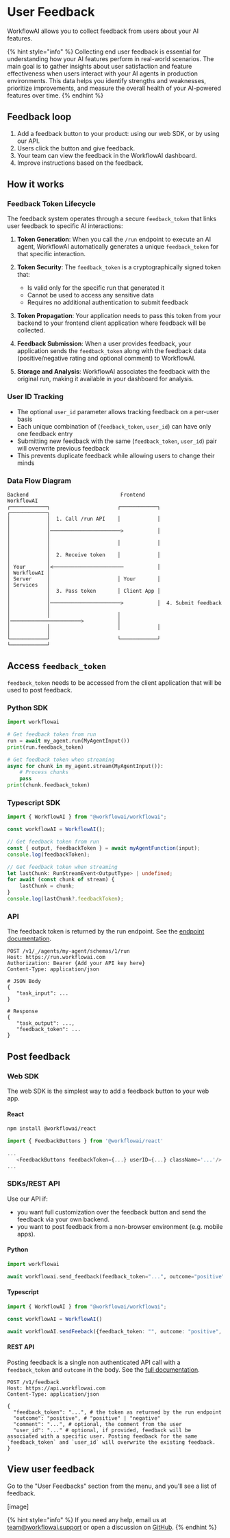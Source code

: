 # User Feedback

WorkflowAI allows you to collect feedback from users about your AI features.

{% hint style="info" %}
Collecting end user feedback is essential for understanding how your AI features perform in real-world scenarios. The main goal is to gather insights about user satisfaction and feature effectiveness when users interact with your AI agents in production environments. This data helps you identify strengths and weaknesses, prioritize improvements, and measure the overall health of your AI-powered features over time.
{% endhint %}

## Feedback loop
1. Add a feedback button to your product: using our web SDK, or by using our API.
2. Users click the button and give feedback.
3. Your team can view the feedback in the WorkflowAI dashboard.
4. Improve instructions based on the feedback.

## How it works

### Feedback Token Lifecycle

The feedback system operates through a secure `feedback_token` that links user feedback to specific AI interactions:

1. **Token Generation**: When you call the `/run` endpoint to execute an AI agent, WorkflowAI automatically generates a unique `feedback_token` for that specific interaction.

2. **Token Security**: The `feedback_token` is a cryptographically signed token that:
   - Is valid only for the specific run that generated it
   - Cannot be used to access any sensitive data
   - Requires no additional authentication to submit feedback

3. **Token Propagation**: Your application needs to pass this token from your backend to your frontend client application where feedback will be collected.

4. **Feedback Submission**: When a user provides feedback, your application sends the `feedback_token` along with the feedback data (positive/negative rating and optional comment) to WorkflowAI.

5. **Storage and Analysis**: WorkflowAI associates the feedback with the original run, making it available in your dashboard for analysis.

### User ID Tracking

- The optional `user_id` parameter allows tracking feedback on a per-user basis
- Each unique combination of (`feedback_token`, `user_id`) can have only one feedback entry
- Submitting new feedback with the same (`feedback_token`, `user_id`) pair will overwrite previous feedback
- This prevents duplicate feedback while allowing users to change their minds

### Data Flow Diagram

```
Backend                              Frontend                             WorkflowAI
┌────────────┐                      ┌────────────┐                      ┌────────────┐
│            │  1. Call /run API    │            │                      │            │
│            │───────────────────────>           │                      │            │
│            │                      │            │                      │            │
│            │  2. Receive token    │            │                      │            │
│ Your       │<───────────────────────           │                      │ WorkflowAI │
│ Server     │                      │ Your       │                      │ Services   │
│            │  3. Pass token       │ Client App │                      │            │
│            │───────────────────────>           │  4. Submit feedback  │            │
│            │                      │            │───────────────────────>           │
│            │                      │            │                      │            │
└────────────┘                      └────────────┘                      └────────────┘
```

## Access `feedback_token`

`feedback_token` needs to be accessed from the client application that will be used to post feedback.

### Python SDK

```python
import workflowai

# Get feedback token from run
run = await my_agent.run(MyAgentInput())
print(run.feedback_token)

# Get feedback token when streaming
async for chunk in my_agent.stream(MyAgentInput()):
    # Process chunks
    pass
print(chunk.feedback_token)
```

### Typescript SDK

```typescript
import { WorkflowAI } from "@workflowai/workflowai";

const workflowAI = WorkflowAI();

// Get feedback token from run
const { output, feedbackToken } = await myAgentFunction(input);
console.log(feedbackToken);

// Get feedback token when streaming
let lastChunk: RunStreamEvent<OutputType> | undefined;
for await (const chunk of stream) {
    lastChunk = chunk;
}
console.log(lastChunk?.feedbackToken);
```

### API

The feedback token is returned by the run endpoint. See the [endpoint documentation](https://run.workflowai.com/docs#/Run/run_task_v1__tenant__agents__task_id__schemas__task_schema_id__run_post).

```
POST /v1/_/agents/my-agent/schemas/1/run
Host: https://run.workflowai.com
Authorization: Bearer {Add your API key here}
Content-Type: application/json

# JSON Body
{
   "task_input": ...
}

# Response
{
   "task_output": ...,
   "feedback_token": ...
}
```

## Post feedback

### Web SDK

The web SDK is the simplest way to add a feedback button to your web app.

#### React

```bash
npm install @workflowai/react
```

```typescript
import { FeedbackButtons } from '@workflowai/react'

...
   <FeedbackButtons feedbackToken={...} userID={...} className='...'/>
...
```

### SDKs/REST API

Use our API if:
- you want full customization over the feedback button and send the feedback via your own backend.
- you want to post feedback from a non-browser environment (e.g. mobile apps).

#### Python

```python
import workflowai

await workflowai.send_feedback(feedback_token="...", outcome="positive", comment=..., user_id=...)
```

#### Typescript

```typescript
import { WorkflowAI } from "@workflowai/workflowai";

const workflowAI = WorkflowAI()

await workflowAI.sendFeeback({feedback_token: "", outcome: "positive", comment: "...", userID: ""})
```

#### REST API

Posting feedback is a single non authenticated API call with a `feedback_token` and `outcome` in the body.
See the [full documentation](https://api.workflowai.com/docs#/Feedback/create_run_feedback_v1_feedback_post).

```
POST /v1/feedback
Host: https://api.workflowai.com
Content-Type: application/json

{
  "feedback_token": "...", # the token as returned by the run endpoint
  "outcome": "positive", # "positive" | "negative"
  "comment": "...", # optional, the comment from the user
  "user_id": "..." # optional, if provided, feedback will be associated with a specific user. Posting feedback for the same `feedback_token` and `user_id` will overwrite the existing feedback.
}
```

## View user feedback

Go to the "User Feedbacks" section from the menu, and you'll see a list of feedback.

[image]

{% hint style="info" %}
If you need any help, email us at team@workflowai.support or open a discussion on [GitHub](https://github.com/workflowai/workflowai/discussions).
{% endhint %}
